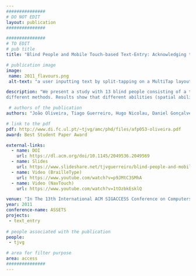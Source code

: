 ```yaml
---
###############
# DO NOT EDIT
layout: publication
###############

###############
# TO EDIT
# pub title
title: "Blind People and Mobile Touch-based Text-Entry: Acknowledging the Need for Different Flavors"

# publication image
image:
 name: 2011_flavours.png
 alt-text: "a user inputting text by split-tapping on a MultiTap layout virtual keyboard"

description: "We present a study with 13 blind people consisting of a touch screen text-entry task with four
different methods. Results show that different abilities (spatial ability, tactile perception, ...) have significant impact on performance and that this impact is related with the different methods' demands. These variations acknowledge the need of accounting for individual characteristics and giving space for difference, towards inclusive design."

 # authors of the publication
authors: "João Oliveira, Tiago Guerreiro, Hugo Nicolau, Daniel Gonçalves, Joaquim Jorge"

# link to the pdf
pdf: http://www.di.fc.ul.pt/~tjvg/amc/phd/files/afp053-oliveira.pdf
award: Best Student Paper Award

external-links:
  - name: DOI
    url: https://dl.acm.org/doi/10.1145/2049536.2049569
  - name: Slides
  	url: https://www.slideshare.net/tjvguerreiro/blind-people-and-mobile-touchbased-textentry-acknowledging-the-need-for-different-flavors-assets-2011
  - name: Video (BrailleType)
    url: https://www.youtube.com/watch?v=p9JMtC3SMhA
  - name: Video (NavTouch)
    url: https://www.youtube.com/watch?v=1tOzbkEsklQ

venue: "In The 13th International ACM SIGACCESS Conference on Computers and Accessibility (ASSETS '11). ACM, New York, NY, USA, 179-186."
year: 2011
conference-name: ASSETS
projects:
 - text_entry
 
# people associated with the publication
people:
 - tjvg

# area for filter purpose
area: access
###############
---
```

